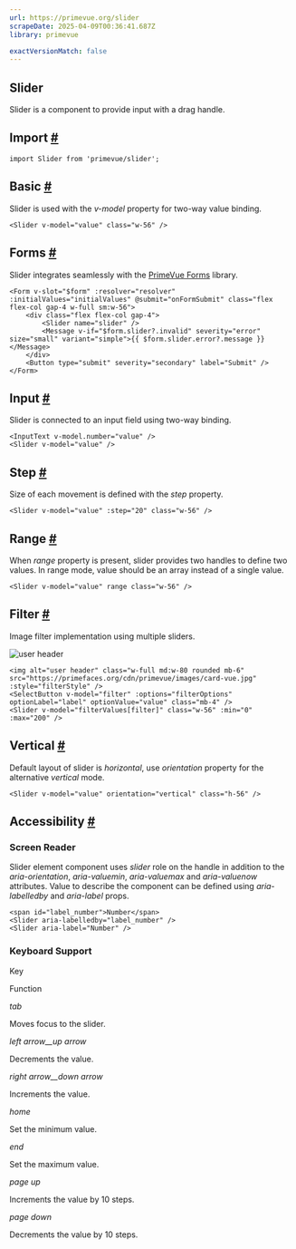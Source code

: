 ```yaml
---
url: https://primevue.org/slider
scrapeDate: 2025-04-09T00:36:41.687Z
library: primevue

exactVersionMatch: false
---
```


## Slider

Slider is a component to provide input with a drag handle.

## Import [#](_slider_.md#import)
```
import Slider from 'primevue/slider';
```
## Basic [#](_slider_.md#basic)

Slider is used with the _v-model_ property for two-way value binding.
```
<Slider v-model="value" class="w-56" />
```
## Forms [#](_slider_.md#forms)

Slider integrates seamlessly with the [PrimeVue Forms](_forms.md) library.
```
<Form v-slot="$form" :resolver="resolver" :initialValues="initialValues" @submit="onFormSubmit" class="flex flex-col gap-4 w-full sm:w-56">
    <div class="flex flex-col gap-4">
        <Slider name="slider" />
        <Message v-if="$form.slider?.invalid" severity="error" size="small" variant="simple">{{ $form.slider.error?.message }}</Message>
    </div>
    <Button type="submit" severity="secondary" label="Submit" />
</Form>
```
## Input [#](_slider_.md#input)

Slider is connected to an input field using two-way binding.
```
<InputText v-model.number="value" />
<Slider v-model="value" />
```
## Step [#](_slider_.md#step)

Size of each movement is defined with the _step_ property.
```
<Slider v-model="value" :step="20" class="w-56" />
```
## Range [#](_slider_.md#range)

When _range_ property is present, slider provides two handles to define two values. In range mode, value should be an array instead of a single value.
```
<Slider v-model="value" range class="w-56" />
```
## Filter [#](_slider_.md#filter)

Image filter implementation using multiple sliders.

![user header](https://primefaces.org/cdn/primevue/images/card-vue.jpg)
```
<img alt="user header" class="w-full md:w-80 rounded mb-6" src="https://primefaces.org/cdn/primevue/images/card-vue.jpg" :style="filterStyle" />
<SelectButton v-model="filter" :options="filterOptions" optionLabel="label" optionValue="value" class="mb-4" />
<Slider v-model="filterValues[filter]" class="w-56" :min="0" :max="200" />
```
## Vertical [#](_slider_.md#vertical)

Default layout of slider is _horizontal_, use _orientation_ property for the alternative _vertical_ mode.
```
<Slider v-model="value" orientation="vertical" class="h-56" />
```
## Accessibility [#](_slider_.md#accessibility)

### Screen Reader

Slider element component uses _slider_ role on the handle in addition to the _aria-orientation_, _aria-valuemin_, _aria-valuemax_ and _aria-valuenow_ attributes. Value to describe the component can be defined using _aria-labelledby_ and _aria-label_ props.
```
<span id="label_number">Number</span>
<Slider aria-labelledby="label_number" />
<Slider aria-label="Number" />
```
### Keyboard Support

Key

Function

_tab_

Moves focus to the slider.

_left arrow__up arrow_

Decrements the value.

_right arrow__down arrow_

Increments the value.

_home_

Set the minimum value.

_end_

Set the maximum value.

_page up_

Increments the value by 10 steps.

_page down_

Decrements the value by 10 steps.